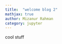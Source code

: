 ```yaml
---
title:  "welcome blog 2"
mathjax: true
author: Mizanur Rahman
category: jupyter
---
```


cool stuff
